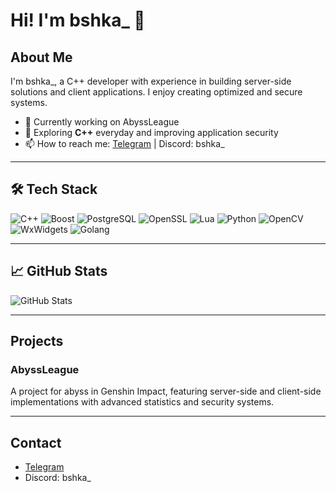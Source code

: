 # Hi! I'm bshka_ 👋

## About Me
I'm bshka_, a C++ developer with experience in building server-side solutions and client applications. I enjoy creating optimized and secure systems.

- 🔭 Currently working on AbyssLeague
- 🌱 Exploring **C++** everyday and improving application security
- 📫 How to reach me: [Telegram](https://t.me/meowshhka) | Discord: bshka_

---

## 🛠️ Tech Stack

![C++](https://img.shields.io/badge/-C++-00599C?style=flat-square&logo=c%2B%2B)
![Boost](https://img.shields.io/badge/-Boost-00599C?style=flat-square&logo=boost)
![PostgreSQL](https://img.shields.io/badge/-PostgreSQL-336791?style=flat-square&logo=postgresql)
![OpenSSL](https://img.shields.io/badge/-OpenSSL-721412?style=flat-square&logo=openssl)
![Lua](https://img.shields.io/badge/-Lua-2C2D72?style=flat-square&logo=lua)
![Python](https://img.shields.io/badge/-Python-3776AB?style=flat-square&logo=python)
![OpenCV](https://img.shields.io/badge/-OpenCV-5C3EE8?style=flat-square&logo=opencv)
![WxWidgets](https://img.shields.io/badge/-wxWidgets-337AB7?style=flat-square&logo=wxwidgets)
![Golang](https://img.shields.io/badge/-Golang-00ADD8?style=flat-square&logo=go)

---

## 📈 GitHub Stats

![GitHub Stats](https://github-readme-stats.vercel.app/api?username=boshkaoff&show_icons=true&theme=tokyonight)

---

## Projects

### AbyssLeague
A project for abyss in Genshin Impact, featuring server-side and client-side implementations with advanced statistics and security systems.

---

## Contact

- [Telegram](https://t.me/meowshhka)
- Discord: bshka_

